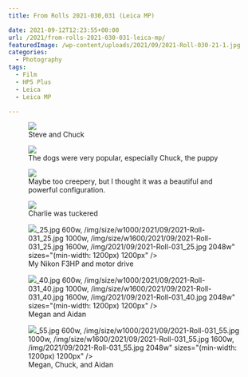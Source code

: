 ```yaml
---
title: From Rolls 2021-030,031 (Leica MP)

date: 2021-09-12T12:23:55+00:00
url: /2021/from-rolls-2021-030-031-leica-mp/
featuredImage: /wp-content/uploads/2021/09/2021-Roll-030-21-1.jpg
categories:
  - Photography
tags:
  - Film
  - HP5 Plus
  - Leica
  - Leica MP

---
```



<figure class="kg-card kg-image-card kg-width-wide kg-card-hascaption"><img src="/img/2021/09/2021-Roll-030-05.jpg"  /><figcaption>Steve and Chuck</figcaption></figure> 

<figure class="kg-card kg-image-card kg-width-wide kg-card-hascaption"><img src="/img/2021/09/2021-Roll-030-10.jpg"  /><figcaption>The dogs were very popular, especially Chuck, the puppy</figcaption></figure> 

<figure class="kg-card kg-image-card kg-width-wide kg-card-hascaption"><img src="/img/2021/09/2021-Roll-030-13.jpg"  /><figcaption>Maybe too creepery, but I thought it was a beautiful and powerful configuration.</figcaption></figure> 

<figure class="kg-card kg-image-card kg-width-wide kg-card-hascaption"><img src="/img/2021/09/2021-Roll-030-21.jpg"  /><figcaption>Charlie was tuckered</figcaption></figure> 

<figure class="kg-card kg-image-card kg-width-wide kg-card-hascaption"><img src="/img/2021/09/2021-Roll-031_25.jpg"  />_25.jpg 600w, /img/size/w1000/2021/09/2021-Roll-031_25.jpg 1000w, /img/size/w1600/2021/09/2021-Roll-031_25.jpg 1600w, /img/2021/09/2021-Roll-031_25.jpg 2048w" sizes="(min-width: 1200px) 1200px" /><figcaption>My Nikon F3HP and motor drive</figcaption></figure> 

<figure class="kg-card kg-image-card kg-width-wide kg-card-hascaption"><img src="/img/2021/09/2021-Roll-031_40.jpg"  />_40.jpg 600w, /img/size/w1000/2021/09/2021-Roll-031_40.jpg 1000w, /img/size/w1600/2021/09/2021-Roll-031_40.jpg 1600w, /img/2021/09/2021-Roll-031_40.jpg 2048w" sizes="(min-width: 1200px) 1200px" /><figcaption>Megan and Aidan</figcaption></figure> 

<figure class="kg-card kg-image-card kg-width-wide kg-card-hascaption"><img src="/img/2021/09/2021-Roll-031_55.jpg"  />_55.jpg 600w, /img/size/w1000/2021/09/2021-Roll-031_55.jpg 1000w, /img/size/w1600/2021/09/2021-Roll-031_55.jpg 1600w, /img/2021/09/2021-Roll-031_55.jpg 2048w" sizes="(min-width: 1200px) 1200px" /><figcaption>Megan, Chuck, and Aidan</figcaption></figure>